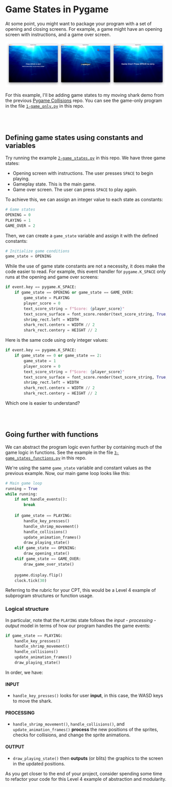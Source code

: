 # Game States in Pygame
At some point, you might want to package your program with a set of opening and closing screens. For example, a game might have an opening screen with instructions, and a game over screen.

![screenshot](images/screenshot.png)

For this example, I'll be adding game states to my moving shark demo from the previous [Pygame Collisions](https://github.com/davecheng-ste/ICS3U-Pygame-Collisions) repo. You can see the game-only program in the file [`1-game_only.py`](1-game_only.py) in this repo.

<br><br>

## Defining game states using constants and variables
Try running the example [`2-game_states.py`](2-game_states.py) in this repo. We have three game states:

- Opening screen with instructions. The user presses `SPACE` to begin playing.
- Gameplay state. This is the main game.
- Game over screen. The user can press `SPACE` to play again.

To achieve this, we can assign an integer value to each state as constants:

```python
# Game states
OPENING = 0
PLAYING = 1
GAME_OVER = 2
```

Then, we can create a `game_state` variable and assign it with the defined constants:

```python
# Initialize game conditions
game_state = OPENING
```

While the use of game state constants are not a necessity, it does make the code easier to read. For example, this event handler for `pygame.K_SPACE` only runs at the opening and game over screens:

```python
if event.key == pygame.K_SPACE:
    if game_state == OPENING or game_state == GAME_OVER:
        game_state = PLAYING
        player_score = 0
        text_score_string = f"Score: {player_score}"
        text_score_surface = font_score.render(text_score_string, True, WHITE)
        shrimp_rect.left = WIDTH
        shark_rect.centerx = WIDTH // 2
        shark_rect.centery = HEIGHT // 2
```

Here is the same code using only integer values:

```python
if event.key == pygame.K_SPACE:
    if game_state == 0 or game_state == 2:
        game_state = 1
        player_score = 0
        text_score_string = f"Score: {player_score}"
        text_score_surface = font_score.render(text_score_string, True, WHITE)
        shrimp_rect.left = WIDTH
        shark_rect.centerx = WIDTH // 2
        shark_rect.centery = HEIGHT // 2
```

Which one is easier to understand?

<br><br>

## Going further with functions
We can abstract the program logic even further by containing much of the game logic in functions. See the example in the file [`3-game_states_functions.py`](3-game_states_functions.py) in this repo. 

We're using the same `game_state` variable and constant values as the previous example. Now, our main game loop looks like this:

```python
# Main game loop
running = True
while running:
    if not handle_events():
        break

    if game_state == PLAYING:
        handle_key_presses()
        handle_shrimp_movement()
        handle_collisions()
        update_animation_frames()
        draw_playing_state()
    elif game_state == OPENING:
        draw_opening_state()
    elif game_state == GAME_OVER:
        draw_game_over_state()
    
    pygame.display.flip()
    clock.tick(30)
```

Referring to the rubric for your CPT, this would be a Level 4 example of subprogram structures or function usage.


### Logical structure
In particular, note that the `PLAYING` state follows the *input - processing - output* model in terms of how our program handles the game events:

```python
if game_state == PLAYING:
    handle_key_presses()
    handle_shrimp_movement()
    handle_collisions()
    update_animation_frames()
    draw_playing_state()
```

In order, we have:

#### INPUT
- `handle_key_presses()` looks for user **input**, in this case, the WASD keys to move the shark.

#### PROCESSING
- `handle_shrimp_movement()`, `handle_collisions()`, and `update_animation_frames()` **process** the new positions of the sprites, checks for collisions, and change the sprite animations.

#### OUTPUT
- `draw_playing_state()` then **outputs** (or blits) the graphics to the screen in the updated positions.

As you get closer to the end of your project, consider spending some time to refactor your code for this Level 4 example of abstraction and modularity. 